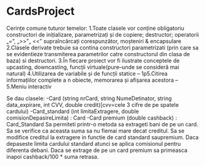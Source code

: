# CardsProject
Cerințe comune tuturor temelor:
1.Toate clasele vor conține obligatoriu constructori de inițializare, parametrizați și de copiere; destructor; operatorii „=”, „>>”„ <<” supraîncărcați corespunzător, moșteniri & encapsulare
2.Clasele derivate trebuie sa contina constructori parametrizati (prin care sa se evidentieze transmiterea parametrilor catre constructorul din clasa de baza) si destructori.
3.În fiecare proiect vor fi ilustrate conceptele de upcasting, downcasting, funcții virtuale(pure–unde se consideră mai natural)
4.Utilizarea de variabile și de funcții statice – 1p5.Citirea informațiilor complete a n obiecte, memorarea și afișarea acestora –
5.Meniu interactiv

Se dau clasele:
-Card (string nrCard, string NumeDetinator, string data_expirare, int CVV, double credit)[cvv=cele 3 cifre de pe spatele cardului)
-Card_standard (int limitaExtragere, double comisionDepasireLimita) : Card
-Card premium (double cashback) : Card_Standard
Sa permiteti printr-o metoda sa extrageti bani de pe un card. Sa se verifice ca aceasta suma sa nu fiemai mare decat creditul. Sa se modifice creditul la extragere in functie de card standard saupremium. Daca depaseste limita cardului standard atunci se aplica comisionul pentru diferenta debani. Daca se extrage de pe un card premium sa primeasca inapoi cashback/100 * suma retrasa.
